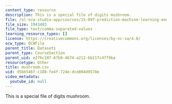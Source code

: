 ```yaml
---
content_type: resource
description: This is a special file of digits mushroom.
file: /ol-ocw-studio-app/courses/15-097-prediction-machine-learning-and-statistics-spring-2012/d5bb546fc188fe4f724edce804d9578e_mushroom.csv
file_size: 1943483
file_type: text/comma-separated-values
learning_resource_types: []
license: https://creativecommons.org/licenses/by-nc-sa/4.0/
ocw_type: OCWFile
parent_title: Datasets
parent_type: CourseSection
parent_uid: e276c107-67b9-4674-a212-bb217c47f9ba
resourcetype: Other
title: mushroom.csv
uid: d5bb546f-c188-fe4f-724e-dce804d9578e
video_metadata:
  youtube_id: null
---
```

This is a special file of digits mushroom.